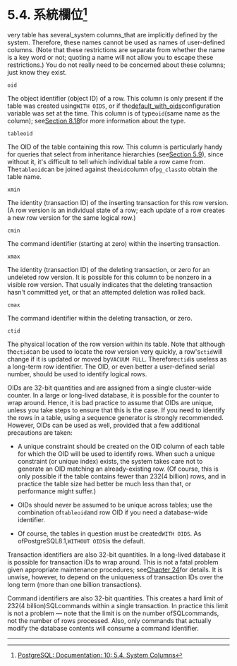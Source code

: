 # 5.4. 系統欄位[^1]

very table has several_system columns_that are implicitly defined by the system. Therefore, these names cannot be used as names of user-defined columns. \(Note that these restrictions are separate from whether the name is a key word or not; quoting a name will not allow you to escape these restrictions.\) You do not really need to be concerned about these columns; just know they exist.



`oid`

The object identifier \(object ID\) of a row. This column is only present if the table was created using`WITH OIDS`, or if the[default\_with\_oids](https://www.postgresql.org/docs/10/static/runtime-config-compatible.html#guc-default-with-oids)configuration variable was set at the time. This column is of type`oid`\(same name as the column\); see[Section 8.18](https://www.postgresql.org/docs/10/static/datatype-oid.html)for more information about the type.

`tableoid`



The OID of the table containing this row. This column is particularly handy for queries that select from inheritance hierarchies \(see[Section 5.9](https://www.postgresql.org/docs/10/static/ddl-inherit.html)\), since without it, it's difficult to tell which individual table a row came from. The`tableoid`can be joined against the`oid`column of`pg_class`to obtain the table name.

`xmin`



The identity \(transaction ID\) of the inserting transaction for this row version. \(A row version is an individual state of a row; each update of a row creates a new row version for the same logical row.\)

`cmin`



The command identifier \(starting at zero\) within the inserting transaction.

`xmax`



The identity \(transaction ID\) of the deleting transaction, or zero for an undeleted row version. It is possible for this column to be nonzero in a visible row version. That usually indicates that the deleting transaction hasn't committed yet, or that an attempted deletion was rolled back.

`cmax`



The command identifier within the deleting transaction, or zero.

`ctid`



The physical location of the row version within its table. Note that although the`ctid`can be used to locate the row version very quickly, a row's`ctid`will change if it is updated or moved by`VACUUM FULL`. Therefore`ctid`is useless as a long-term row identifier. The OID, or even better a user-defined serial number, should be used to identify logical rows.

OIDs are 32-bit quantities and are assigned from a single cluster-wide counter. In a large or long-lived database, it is possible for the counter to wrap around. Hence, it is bad practice to assume that OIDs are unique, unless you take steps to ensure that this is the case. If you need to identify the rows in a table, using a sequence generator is strongly recommended. However, OIDs can be used as well, provided that a few additional precautions are taken:

* A unique constraint should be created on the OID column of each table for which the OID will be used to identify rows. When such a unique constraint \(or unique index\) exists, the system takes care not to generate an OID matching an already-existing row. \(Of course, this is only possible if the table contains fewer than 232\(4 billion\) rows, and in practice the table size had better be much less than that, or performance might suffer.\)

* OIDs should never be assumed to be unique across tables; use the combination of`tableoid`and row OID if you need a database-wide identifier.

* Of course, the tables in question must be created`WITH OIDS`. As ofPostgreSQL8.1,`WITHOUT OIDS`is the default.

Transaction identifiers are also 32-bit quantities. In a long-lived database it is possible for transaction IDs to wrap around. This is not a fatal problem given appropriate maintenance procedures; see[Chapter 24](https://www.postgresql.org/docs/10/static/maintenance.html)for details. It is unwise, however, to depend on the uniqueness of transaction IDs over the long term \(more than one billion transactions\).

Command identifiers are also 32-bit quantities. This creates a hard limit of 232\(4 billion\)SQLcommands within a single transaction. In practice this limit is not a problem — note that the limit is on the number ofSQLcommands, not the number of rows processed. Also, only commands that actually modify the database contents will consume a command identifier.

---



[^1]: [PostgreSQL: Documentation: 10: 5.4. System Columns](https://www.postgresql.org/docs/10/static/ddl-system-columns.html)

